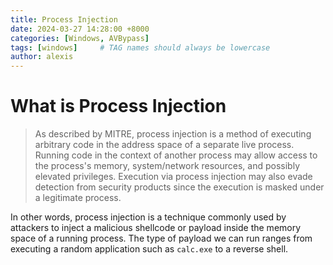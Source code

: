 ```yaml
---
title: Process Injection
date: 2024-03-27 14:28:00 +8000
categories: [Windows, AVBypass]
tags: [windows]     # TAG names should always be lowercase
author: alexis
---
```


# What is Process Injection

>As described by MITRE, process injection is a method of executing arbitrary code in the address space of a separate live process. Running code in the context of another process may allow access to the process's memory, system/network resources, and possibly elevated privileges. Execution via process injection may also evade detection from security products since the execution is masked under a legitimate process.

In other words, process injection is a technique commonly used by attackers to inject a malicious shellcode or payload inside the memory space of a running process. The type of payload we can run ranges from executing a random application such as `calc.exe` to a reverse shell.

